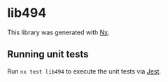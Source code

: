 # lib494

This library was generated with [Nx](https://nx.dev).

## Running unit tests

Run `nx test lib494` to execute the unit tests via [Jest](https://jestjs.io).
